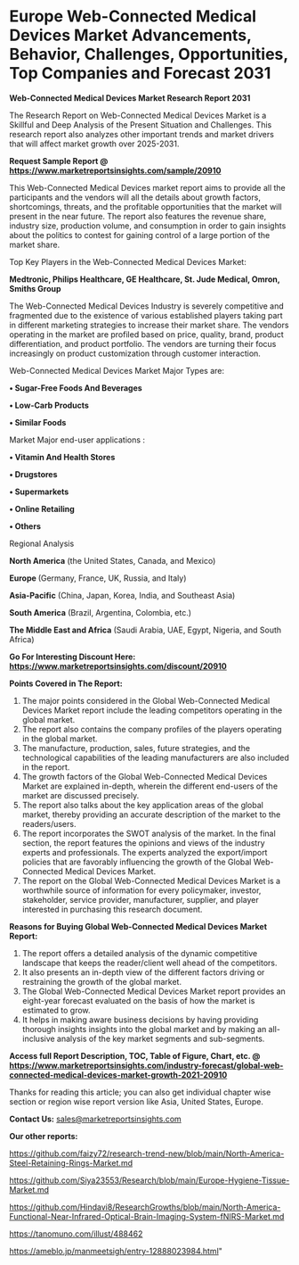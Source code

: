 # Europe Web-Connected Medical Devices Market Advancements, Behavior, Challenges, Opportunities, Top Companies and Forecast 2031

<strong>Web-Connected Medical Devices Market Research Report 2031</strong>

The Research Report on Web-Connected Medical Devices Market is a Skillful and Deep Analysis of the Present Situation and Challenges. This research report also analyzes other important trends and market drivers that will affect market growth over 2025-2031.

<strong>Request Sample Report @ <a href=https://www.marketreportsinsights.com/sample/20910>https://www.marketreportsinsights.com/sample/20910</a></strong>

This Web-Connected Medical Devices market report aims to provide all the participants and the vendors will all the details about growth factors, shortcomings, threats, and the profitable opportunities that the market will present in the near future. The report also features the revenue share, industry size, production volume, and consumption in order to gain insights about the politics to contest for gaining control of a large portion of the market share.

Top Key Players in the Web-Connected Medical Devices Market:

<strong>Medtronic, Philips Healthcare, GE Healthcare, St. Jude Medical, Omron, Smiths Group</strong>

The Web-Connected Medical Devices Industry is severely competitive and fragmented due to the existence of various established players taking part in different marketing strategies to increase their market share. The vendors operating in the market are profiled based on price, quality, brand, product differentiation, and product portfolio. The vendors are turning their focus increasingly on product customization through customer interaction.

Web-Connected Medical Devices Market Major Types are:

<strong>• Sugar-Free Foods And Beverages

• Low-Carb Products

• Similar Foods</strong>

Market Major end-user applications :

<strong>• Vitamin And Health Stores

• Drugstores

• Supermarkets

• Online Retailing

• Others</strong>

Regional Analysis

</u><strong><b>North America</b></strong> (the United States, Canada, and Mexico)

<strong><b>Europe </b></strong>(Germany, France, UK, Russia, and Italy)

<strong><b>Asia-Pacific</b></strong> (China, Japan, Korea, India, and Southeast Asia)

<strong><b>South America</b></strong> (Brazil, Argentina, Colombia, etc.)

<strong><b>The Middle East and Africa</b></strong> (Saudi Arabia, UAE, Egypt, Nigeria, and South Africa)

<strong>Go For Interesting Discount Here: <a href=https://www.marketreportsinsights.com/discount/20910>https://www.marketreportsinsights.com/discount/20910</a></strong>

<strong>Points Covered in The Report:</strong>
<ol>
  <li>The major points considered in the Global Web-Connected Medical Devices Market report include the leading competitors operating in the global market.</li>
  <li>The report also contains the company profiles of the players operating in the global market.</li>
  <li>The manufacture, production, sales, future strategies, and the technological capabilities of the leading manufacturers are also included in the report.</li>
  <li>The growth factors of the Global Web-Connected Medical Devices Market are explained in-depth, wherein the different end-users of the market are discussed precisely.</li>
  <li>The report also talks about the key application areas of the global market, thereby providing an accurate description of the market to the readers/users.</li>
  <li>The report incorporates the SWOT analysis of the market. In the final section, the report features the opinions and views of the industry experts and professionals. The experts analyzed the export/import policies that are favorably influencing the growth of the Global Web-Connected Medical Devices Market.</li>
  <li>The report on the Global Web-Connected Medical Devices Market is a worthwhile source of information for every policymaker, investor, stakeholder, service provider, manufacturer, supplier, and player interested in purchasing this research document.</li>
</ol>
<strong>Reasons for Buying Global Web-Connected Medical Devices Market Report:</strong>

<ol>
  <li>The report offers a detailed analysis of the dynamic competitive landscape that keeps the reader/client well ahead of the competitors.</li>
  <li>It also presents an in-depth view of the different factors driving or restraining the growth of the global market.</li>
  <li>The Global Web-Connected Medical Devices Market report provides an eight-year forecast evaluated on the basis of how the market is estimated to grow.</li>
  <li>It helps in making aware business decisions by having providing thorough insights insights into the global market and by making an all-inclusive analysis of the key market segments and sub-segments.</li>
</ol>
<strong>Access full Report Description, TOC, Table of Figure, Chart, etc. @ <a href=https://www.marketreportsinsights.com/industry-forecast/global-web-connected-medical-devices-market-growth-2021-20910>https://www.marketreportsinsights.com/industry-forecast/global-web-connected-medical-devices-market-growth-2021-20910</a></strong>


Thanks for reading this article; you can also get individual chapter wise section or region wise report version like Asia, United States, Europe.

<strong>Contact Us:</strong>
sales@marketreportsinsights.com

<strong>Our other reports:</strong>

<a href=https://github.com/faizy72/research-trend-new/blob/main/North-America-Steel-Retaining-Rings-Market.md>https://github.com/faizy72/research-trend-new/blob/main/North-America-Steel-Retaining-Rings-Market.md</a>

<a href=https://github.com/Siya23553/Research/blob/main/Europe-Hygiene-Tissue-Market.md>https://github.com/Siya23553/Research/blob/main/Europe-Hygiene-Tissue-Market.md</a>

<a href=https://github.com/Hindavi8/ResearchGrowths/blob/main/North-America-Functional-Near-Infrared-Optical-Brain-Imaging-System-fNIRS-Market.md>https://github.com/Hindavi8/ResearchGrowths/blob/main/North-America-Functional-Near-Infrared-Optical-Brain-Imaging-System-fNIRS-Market.md</a>

<a href=https://tanomuno.com/illust/488462>https://tanomuno.com/illust/488462</a>

<a href=https://ameblo.jp/manmeetsigh/entry-12888023984.html>https://ameblo.jp/manmeetsigh/entry-12888023984.html</a>"
